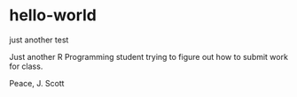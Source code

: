 # hello-world
just another test

Just another R Programming student trying to figure out how to submit work for class.

Peace,
J. Scott
